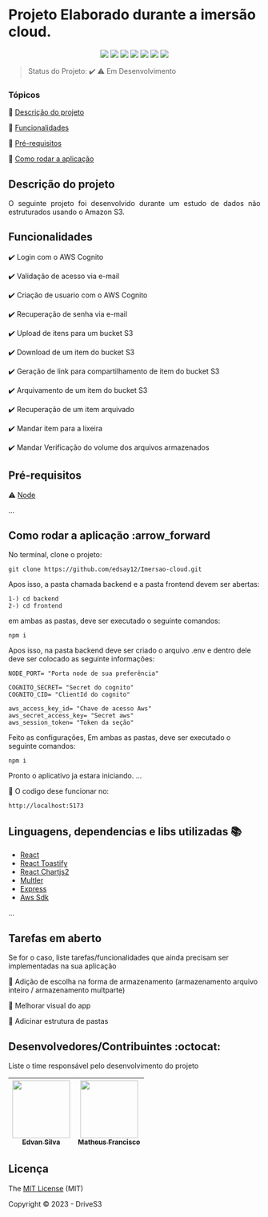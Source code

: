 # Projeto Elaborado durante a imersão cloud.
<p align="center">
  <img src="https://img.shields.io/static/v1?label=react&message=frontend&color=blue&style=for-the-badge&logo=REACT"/>
  <img src="https://img.shields.io/static/v1?label=express&message=framework&color=green&style=for-the-badge&logo=EXPRESS"/>
  <img src="https://img.shields.io/static/v1?label=typescript&message=backend&color=blue&style=for-the-badge&logo=TYPESCRIPT"/>
  <img src="https://img.shields.io/static/v1?label=nodejs&message=backend&color=green&style=for-the-badge&logo=node.js">
  <img src="https://img.shields.io/static/v1?label=cognito&message=autentication&color=purple&style=for-the-badge&logo=Amazon AWS"/>
  <img src="https://img.shields.io/static/v1?label=S3&message=storage&color=light-green&style=for-the-badge&logo=Amazon S3"/>
  
  
 
 
   <img src="http://img.shields.io/static/v1?label=STATUS&message=EM%20DESENVOLVIMENTO&color=RED&style=for-the-badge"/>
  
</p>

> Status do Projeto: :heavy_check_mark: :warning: Em Desenvolvimento

### Tópicos 

:small_blue_diamond: [Descrição do projeto](#descrição-do-projeto)

:small_blue_diamond: [Funcionalidades](#funcionalidades)

:small_blue_diamond: [Pré-requisitos](#pré-requisitos)

:small_blue_diamond: [Como rodar a aplicação](#como-rodar-a-aplicação-arrow_forward)


## Descrição do projeto 

<p align="justify">
   O seguinte projeto foi desenvolvido durante um estudo de dados não estruturados usando o  Amazon S3.
</p>

## Funcionalidades

:heavy_check_mark: Login com o AWS Cognito

:heavy_check_mark: Validação de acesso via e-mail 

:heavy_check_mark: Criação de usuario com o AWS Cognito  

:heavy_check_mark: Recuperação de senha via e-mail

:heavy_check_mark: Upload de itens para um bucket S3

:heavy_check_mark: Download de um item do bucket S3   

:heavy_check_mark: Geração de link para compartilhamento de item do bucket S3 

:heavy_check_mark: Arquivamento de um item do bucket S3 

:heavy_check_mark: Recuperação de um item arquivado

:heavy_check_mark: Mandar item para a lixeira

:heavy_check_mark: Mandar Verificação do volume dos arquivos armazenados

## Pré-requisitos

:warning: [Node](https://nodejs.org/en/download/)

...


## Como rodar a aplicação :arrow_forward



No terminal, clone o projeto: 

```
git clone https://github.com/edsay12/Imersao-cloud.git
```
Apos isso, a pasta chamada backend e a pasta frontend devem ser abertas: 
```
1-) cd backend 
2-) cd frontend
```
em ambas as pastas, deve ser executado o seguinte comandos:

```
npm i 
```
Apos isso, na pasta backend deve ser criado o arquivo .env e dentro dele deve ser colocado as seguinte informações:

```
NODE_PORT= "Porta node de sua preferência"

COGNITO_SECRET= "Secret do cognito"
COGNITO_CID= "ClientId do cognito"

aws_access_key_id= "Chave de acesso Aws"
aws_secret_access_key= "Secret aws"
aws_session_token= "Token da seção"
```
Feito as configurações, Em ambas as pastas, deve ser executado o seguinte comandos:

```
npm i 
```
Pronto o aplicativo ja estara iniciando.
... 

📍 O codigo dese funcionar no:
```
http://localhost:5173
```



## Linguagens, dependencias e libs utilizadas :books:

- [React](https://pt-br.reactjs.org/docs/create-a-new-react-app.html)
- [React Toastify](https://www.npmjs.com/package/react-toastify)
- [React Chartjs2](https://react-chartjs-2.js.org/)
- [Multler](https://www.npmjs.com/package/multer)
- [Express](https://expressjs.com/pt-br/)
- [Aws Sdk](https://aws.amazon.com/pt/visualstudiocode/)



...



## Tarefas em aberto

Se for o caso, liste tarefas/funcionalidades que ainda precisam ser implementadas na sua aplicação

:memo: Adição de escolha na forma de armazenamento (armazenamento arquivo inteiro / armazenamento multparte)

:memo: Melhorar visual do app

:memo: Adicinar estrutura de pastas


## Desenvolvedores/Contribuintes :octocat:

Liste o time responsável pelo desenvolvimento do projeto

| [<img src="https://avatars.githubusercontent.com/u/72822474?s=400&u=9ec5bffa52a85c17479d67b7bc04d6811d8a6c74&v=4" width=115><br><sub>Edvan Silva</sub>](https://github.com/edsay12) |  [<img src="https://avatars.githubusercontent.com/u/70728756?v=4" width=115><br><sub>Matheus Francisco</sub>](https://github.com/matheus-nbx52) |
| :---: | :---: |

## Licença 

The [MIT License]() (MIT)

Copyright :copyright: 2023 - DriveS3
